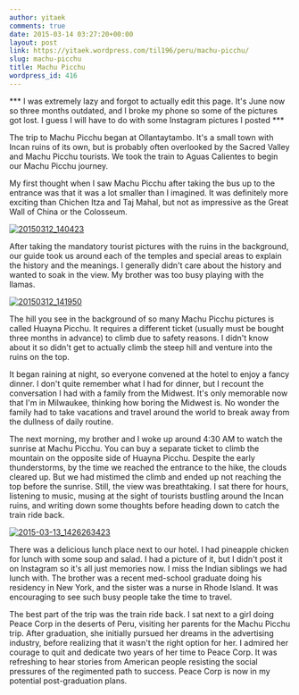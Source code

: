 ```yaml
---
author: yitaek
comments: true
date: 2015-03-14 03:27:20+00:00
layout: post
link: https://yitaek.wordpress.com/til196/peru/machu-picchu/
slug: machu-picchu
title: Machu Picchu
wordpress_id: 416
---
```


*** I was extremely lazy and forgot to actually edit this page. It's June now so three months outdated, and I broke my phone so some of the pictures got lost. I guess I will have to do with some Instagram pictures I posted ***

The trip to Machu Picchu began at Ollantaytambo. It's a small town with Incan ruins of its own, but is probably often overlooked by the Sacred Valley and Machu Picchu tourists. We took the train to Aguas Calientes to begin our Machu Picchu journey.

My first thought when I saw Machu Picchu after taking the bus up to the entrance was that it was a lot smaller than I imagined. It was definitely more exciting than Chichen Itza and Taj Mahal, but not as impressive as the Great Wall of China or the Colosseum.


[![20150312_140423](https://yitaek.files.wordpress.com/2015/03/20150312_140423.jpg?w=300)](https://yitaek.files.wordpress.com/2015/03/20150312_140423.jpg)


After taking the mandatory tourist pictures with the ruins in the background, our guide took us around each of the temples and special areas to explain the history and the meanings. I generally didn't care about the history and wanted to soak in the view. My brother was too busy playing with the llamas.


[![20150312_141950](https://yitaek.files.wordpress.com/2015/03/20150312_141950.jpg?w=300)](https://yitaek.files.wordpress.com/2015/03/20150312_141950.jpg)




The hill you see in the background of so many Machu Picchu pictures is called Huayna Picchu. It requires a different ticket (usually must be bought three months in advance) to climb due to safety reasons. I didn't know about it so didn't get to actually climb the steep hill and venture into the ruins on the top.


It began raining at night, so everyone convened at the hotel to enjoy a fancy dinner. I don't quite remember what I had for dinner, but I recount the conversation I had with a family from the Midwest. It's only memorable now that I'm in Milwaukee, thinking how boring the Midwest is. No wonder the family had to take vacations and travel around the world to break away from the dullness of daily routine.

The next morning, my brother and I woke up around 4:30 AM to watch the sunrise at Machu Picchu. You can buy a separate ticket to climb the mountain on the opposite side of Huayna Picchu. Despite the early thunderstorms, by the time we reached the entrance to the hike, the clouds cleared up. But we had mistimed the climb and ended up not reaching the top before the sunrise. Still, the view was breathtaking. I sat there for hours, listening to music, musing at the sight of tourists bustling around the Incan ruins, and writing down some thoughts before heading down to catch the train ride back.


[![2015-03-13_1426263423](https://yitaek.files.wordpress.com/2015/03/2015-03-13_1426263423.jpg?w=300)](https://yitaek.files.wordpress.com/2015/03/2015-03-13_1426263423.jpg)


There was a delicious lunch place next to our hotel. I had pineapple chicken for lunch with some soup and salad. I had a picture of it, but I didn't post it on Instagram so it's all just memories now. I miss the Indian siblings we had lunch with. The brother was a recent med-school graduate doing his residency in New York, and the sister was a nurse in Rhode Island. It was encouraging to see such busy people take the time to travel.

The best part of the trip was the train ride back. I sat next to a girl doing Peace Corp in the deserts of Peru, visiting her parents for the Machu Picchu trip. After graduation, she initially pursued her dreams in the advertising industry, before realizing that it wasn't the right option for her. I admired her courage to quit and dedicate two years of her time to Peace Corp. It was refreshing to hear stories from American people resisting the social pressures of the regimented path to success. Peace Corp is now in my potential post-graduation plans.
